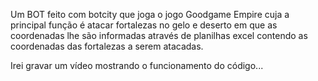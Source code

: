 Um BOT feito com botcity que joga o jogo Goodgame Empire cuja a principal função é atacar fortalezas no gelo e deserto em que as coordenadas lhe são informadas através de planilhas excel contendo as coordenadas das fortalezas a serem atacadas.

Irei gravar um vídeo mostrando o funcionamento do código...
